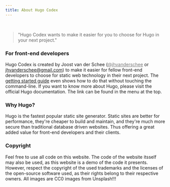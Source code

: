 ```yaml
---
title: About Hugo Codex
---
```


<br />

> "Hugo Codex wants to make it easier for you to choose for Hugo in your next project."

### For front-end developers

Hugo Codex is created by Joost van der Schee (<a href="https://twitter.com/jhvanderschee" target="_blank" style="color: #777777;">@jhvanderschee</a> or <a href="mailto:jhvanderschee@gmail.com" style="color: #777777;">jhvanderschee@gmail.com</a>) to make it easier for fellow front-end developers to choose for static web technology in their next project. The [getting started guide](/getting-started) even shows how to do that without touching the command-line. If you want to know more about Hugo, please visit the official Hugo documentation. The link can be found in the menu at the top.

### Why Hugo?

Hugo is the fastest popular static site generator. Static sites are better for performance, they're cheaper to build and maintain, and they're much more secure than traditional database driven websites. Thus offering a great added value for front-end developers and their clients.

### Copyright

Feel free to use all code on this website. The code of the website itsself may also be used, as this website is a demo of the code it presents. However, respect the copyright of the used trademarks and the licenses of the open-source software used, as their rights belong to their respective owners. All images are CC0 images from Unsplash!!!